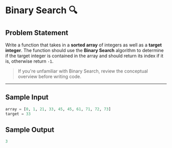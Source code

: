 # Binary Search 🔍

## Problem Statement

Write a function that takes in a **sorted array** of integers as well as a **target integer**. The function should use the **Binary Search** algorithm to determine if the target integer is contained in the array and should return its index if it is, otherwise return `-1`.

> If you're unfamiliar with Binary Search, review the conceptual overview before writing code.

---

## Sample Input

```python
array = [0, 1, 21, 33, 45, 45, 61, 71, 72, 73]
target = 33
```

## Sample Output

```python
3
```
